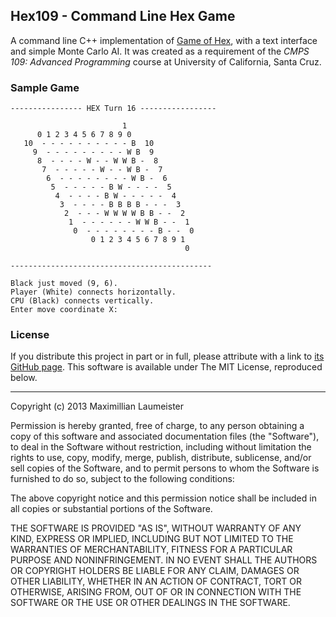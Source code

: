 ## Hex109 - Command Line Hex Game ##

A command line C++ implementation of [Game of Hex](http://en.wikipedia.org/wiki/Hex_(board_game)), with a text interface and simple Monte Carlo AI. It was created as a requirement of the *CMPS 109: Advanced Programming* course at University of California, Santa Cruz.

### Sample Game ###

    ---------------- HEX Turn 16 -----------------
    
                             1
          0 1 2 3 4 5 6 7 8 9 0
       10  - - - - - - - - - - B  10
         9  - - - - - - - - - W B  9
          8  - - - - W - - W W B -  8
           7  - - - - - W - - W B -  7
            6  - - - - - - - - W B -  6
             5  - - - - - B W - - - -  5
              4  - - - - B W - - - - -  4
               3  - - - - B B B B - - -  3
                2  - - - W W W W B B - -  2
                 1  - - - - - - W W B - -  1
                  0  - - - - - - - - B - -  0
                      0 1 2 3 4 5 6 7 8 9 1
                                           0
    
    ---------------------------------------------
    
    Black just moved (9, 6).
    Player (White) connects horizontally.
    CPU (Black) connects vertically.
    Enter move coordinate X:

### License ###

If you distribute this project in part or in full, please attribute with a link to [its GitHub page](https://github.com/MaxLaumeister/Ascman). This software is available under The MIT License, reproduced below.

***

Copyright (c) 2013 Maximillian Laumeister

Permission is hereby granted, free of charge, to any person obtaining a copy of this software and associated documentation files (the "Software"), to deal in the Software without restriction, including without limitation the rights to use, copy, modify, merge, publish, distribute, sublicense, and/or sell copies of the Software, and to permit persons to whom the Software is furnished to do so, subject to the following conditions:

The above copyright notice and this permission notice shall be included in all copies or substantial portions of the Software.

THE SOFTWARE IS PROVIDED "AS IS", WITHOUT WARRANTY OF ANY KIND, EXPRESS OR IMPLIED, INCLUDING BUT NOT LIMITED TO THE WARRANTIES OF MERCHANTABILITY, FITNESS FOR A PARTICULAR PURPOSE AND NONINFRINGEMENT. IN NO EVENT SHALL THE AUTHORS OR COPYRIGHT HOLDERS BE LIABLE FOR ANY CLAIM, DAMAGES OR OTHER LIABILITY, WHETHER IN AN ACTION OF CONTRACT, TORT OR OTHERWISE, ARISING FROM, OUT OF OR IN CONNECTION WITH THE SOFTWARE OR THE USE OR OTHER DEALINGS IN THE SOFTWARE.